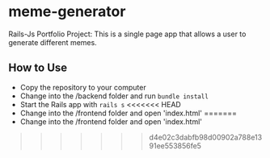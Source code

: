 # meme-generator
Rails-Js Portfolio Project: This is a single page app that allows a user to 
generate different memes.

## How to Use
- Copy the repository to your computer
- Change into the /backend folder and run `bundle install`
- Start the Rails app with `rails s`
<<<<<<< HEAD
- Change into the /frontend folder and open 'index.html'
=======
- Change into the /frontend folder and open 'index.html'
>>>>>>> d4e02c3dabfb98d00902a788e1391ee553856fe5
